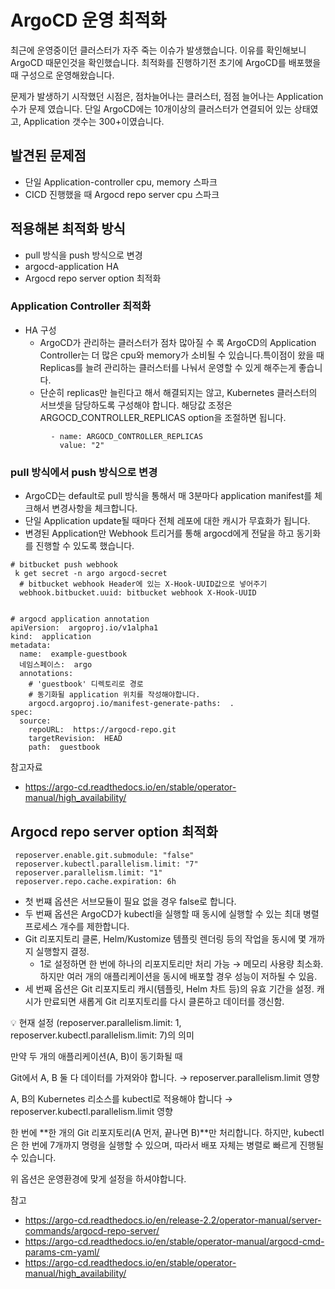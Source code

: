 # ArgoCD 운영 최적화


최근에 운영중이던 클러스터가 자주 죽는 이슈가 발생했습니다. 이유를 확인해보니 ArgoCD 때문인것을 확인했습니다. 최적화를 진행하기전 초기에 ArgoCD를 배포했을때 구성으로 운영해왔습니다. 

문제가 발생하기 시작했던 시점은, 점차늘어나는 클러스터, 점점 늘어나는 Application 수가 문제 였습니다. 단일 ArgoCD에는 10개이상의 클러스터가 연결되어 있는 상태였고, Application 갯수는 300+이였습니다.


## 발견된 문제점
- 단일 Application-controller cpu, memory 스파크
- CICD 진행했을 때 Argocd repo server cpu 스파크 


## 적용해본 최적화 방식
- pull 방식을 push 방식으로 변경
- argocd-application HA 
- Argocd repo server option 최적화 




### Application Controller 최적화 
- HA 구성
  - ArgoCD가 관리하는 클러스터가 점차 많아질 수 록 ArgoCD의 Application Controller는 더 많은 cpu와 memory가 소비될 수 있습니다.특이점이 왔을 때 Replicas를 늘려 관리하는 클러스터를 나눠서 운영할 수 있게 해주는게 좋습니다.
  - 단순히 replicas만 늘린다고 해서 해결되지는 않고,  Kubernetes 클러스터의 서브셋을 담당하도록 구성해야 합니다. 해당값 조정은 ARGOCD_CONTROLLER_REPLICAS option을 조절하면 됩니다. 
```shell
         - name: ARGOCD_CONTROLLER_REPLICAS
           value: "2"
```



### pull 방식에서 push 방식으로 변경 
- ArgoCD는 default로 pull 방식을 통해서 매 3분마다 application manifest를 체크해서 변경사항을 체크합니다. 
- 단일 Application update될 때마다 전체 레포에 대한 캐시가 무효화가 됩니다. 
- 변경된 Application만 Webhook 트리거를 통해 argocd에게 전달을 하고 동기화를 진행할 수 있도록 했습니다. 
```shell
# bitbucket push webhook
 k get secret -n argo argocd-secret 
  # bitbucket webhook Header에 있는 X-Hook-UUID값으로 넣어주기 
  webhook.bitbucket.uuid: bitbucket webhook X-Hook-UUID 
  

# argocd application annotation
apiVersion:  argoproj.io/v1alpha1 
kind:  application
metadata: 
  name:  example-guestbook 
  네임스페이스:  argo
  annotations: 
    # 'guestbook' 디렉토리로 경로
    # 동기화될 application 위치를 작성해야합니다. 
    argocd.argoproj.io/manifest-generate-paths:  . 
spec: 
  source: 
    repoURL:  https://argocd-repo.git 
    targetRevision:  HEAD 
    path:  guestbook 
```
참고자료
- https://argo-cd.readthedocs.io/en/stable/operator-manual/high_availability/


## Argocd repo server option 최적화
```shell
 reposerver.enable.git.submodule: "false"
 reposerver.kubectl.parallelism.limit: "7"
 reposerver.parallelism.limit: "1" 
 reposerver.repo.cache.expiration: 6h
```
- 첫 번쨰 옵션은 서브모듈이 필요 없을 경우 false로 합니다. 
- 두 번째 옵션은 ArgoCD가 kubectl을 실행할 때 동시에 실행할 수 있는 최대 병렬 프로세스 개수를 제한합니다.
- Git 리포지토리 클론, Helm/Kustomize 템플릿 렌더링 등의 작업을 동시에 몇 개까지 실행할지 결정.
  - 1로 설정하면 한 번에 하나의 리포지토리만 처리 가능 → 메모리 사용량 최소화. 하지만 여러 개의 애플리케이션을 동시에 배포할 경우 성능이 저하될 수 있음.
- 세 번째 옵션은 Git 리포지토리 캐시(템플릿, Helm 차트 등)의 유효 기간을 설정. 캐시가 만료되면 새롭게 Git 리포지토리를 다시 클론하고 데이터를 갱신함.

💡 현재 설정 (reposerver.parallelism.limit: 1, reposerver.kubectl.parallelism.limit: 7)의 의미

만약 두 개의 애플리케이션(A, B)이 동기화될 때

Git에서 A, B 둘 다 데이터를 가져와야 합니다. → reposerver.parallelism.limit 영향

A, B의 Kubernetes 리소스를 kubectl로 적용해야 합니다 → reposerver.kubectl.parallelism.limit 영향

한 번에 **한 개의 Git 리포지토리(A 먼저, 끝나면 B)**만 처리합니다. 하지만, kubectl은 한 번에 7개까지 명령을 실행할 수 있으며, 따라서 배포 자체는 병렬로 빠르게 진행될 수 있습니다.


위 옵션은 운영환경에 맞게 설정을 하셔야합니다. 

참고
- https://argo-cd.readthedocs.io/en/release-2.2/operator-manual/server-commands/argocd-repo-server/
- https://argo-cd.readthedocs.io/en/stable/operator-manual/argocd-cmd-params-cm-yaml/
- https://argo-cd.readthedocs.io/en/stable/operator-manual/high_availability/